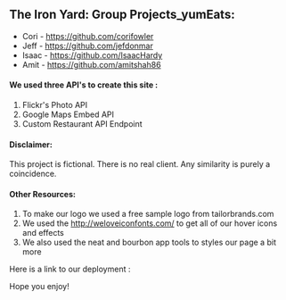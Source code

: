 
## The Iron Yard: Group Projects_yumEats:

* Cori - https://github.com/corifowler
* Jeff - https://github.com/jefdonmar
* Isaac - https://github.com/IsaacHardy
* Amit - https://github.com/amitshah86

#### We used three API's to create this site :

1.	Flickr's Photo API
2.	Google Maps Embed API
3.	Custom Restaurant API Endpoint

#### Disclaimer:

This project is fictional. There is no real client. Any similarity is purely a coincidence. 

#### Other Resources:

1. To make our logo we used a free sample logo from tailorbrands.com 
2. We used the http://weloveiconfonts.com/ to get all of our hover icons and effects
3. We also used the neat and bourbon app tools to styles our page a bit more 

Here is a link to our deployment : 

Hope you enjoy!

